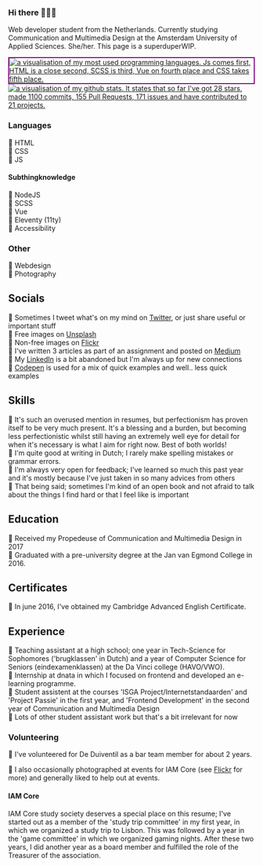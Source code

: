 ### Hi there 🙋🏼‍♀️

Web developer student from the Netherlands. Currently studying Communication and Multimedia Design at the Amsterdam University of Applied Sciences. She/her.
This page is a superduperWIP.

<a href="https://github.com/anuraghazra/github-readme-stats">
  <img align="center" style="border:2px solid purple;" src="https://github-readme-stats.vercel.app/api/top-langs/?username=deannabosschert" alt="a visualisation of my most used programming languages. Js comes first, HTML is a close second, SCSS is third, Vue on fourth place and CSS takes fifth place." />
</a>
<a href="https://github.com/anuraghazra/convoychat">
  <img align="center" src="https://github-readme-stats.vercel.app/api?username=deannabosschert" alt="a visualisation of my github stats. It states that so far I've got 28 stars, made 1100 commits, 155 Pull Requests, 171 issues and have contributed to 21 projects." />
</a>

<!-- <a href="https://github.com/anuraghazra/convoychat">
  <img align="center" src="https://github-readme-stats.vercel.app/api/top-langs/?username=deannabosschert&layout=compact" alt="a visualisation of my most used programming languages. Js comes first, HTML is a close second, SCSS is third, Vue on fourth place and CSS takes fifth place." />
</a>
-->


### Languages
🦄 HTML     
🦄 CSS   
🦄 JS  

#### Subthingknowledge
🦄 NodeJS   
🦄 SCSS   
🦄 Vue   
🦄 Eleventy (11ty)   
🦄 Accessibility  

### Other
🦄 Webdesign   
🦄 Photography   

## Socials
🦄 Sometimes I tweet what's on my mind on [Twitter](https://twitter.com/tech_kech), or just share useful or important stuff   
🦄 Free images on [Unsplash](https://unsplash.com/@deannabosschert)   
🦄 Non-free images on [Flickr](https://www.flickr.com/people/169241155@N05/)   
🦄 I've written 3 articles as part of an assignment and posted on [Medium](https://medium.com/@deanna.bosschert)   
🦄 My [LinkedIn](https://nl.linkedin.com/in/deannabosschert) is a bit abandoned but I'm always up for new connections   
🦄 [Codepen](https://codepen.io/deannabosschert) is used for a mix of quick examples and well.. less quick examples   

## Skills
🦄 It's such an overused mention in resumes, but perfectionism has proven itself to be very much present. It's a blessing and a burden, but becoming less perfectionistic whilst still having an extremely well eye for detail for when it's necessary is what I aim for right now. Best of both worlds!   
🦄 I'm quite good at writing in Dutch; I rarely make spelling mistakes or grammar errors.   
🦄 I'm always very open for feedback; I've learned so much this past year and it's mostly because I've just taken in so many advices from others   
🦄 That being said; sometimes I'm kind of an open book and not afraid to talk about the things I find hard or that I feel like is important

## Education
🦄 Received my Propedeuse of Communication and Multimedia Design in 2017   
🦄 Graduated with a pre-university degree at the Jan van Egmond College in 2016.   

## Certificates
🦄 In june 2016, I've obtained my Cambridge Advanced English Certificate.   

## Experience
🦄 Teaching assistant at a high school; one year in Tech-Science for Sophomores ('brugklassen' in Dutch) and a year of Computer Science for Seniors    (eindexamenklassen) at the  Da Vinci college (HAVO/VWO).   
🦄 Internship at dnata in which I focused on frontend and developed an e-learning programme.   
🦄 Student assistent at the courses 'ISGA Project/Internetstandaarden' and 'Project Passie' in the first year, and 'Frontend Development' in the second year of Communication and Multimedia Design    
🦄 Lots of other student assistant work but that's a bit irrelevant for now   

### Volunteering
🦄 I've volunteered for De Duiventil as a bar team member for about 2 years.   

🦄 I also occasionally photographed at events for IAM Core (see [Flickr](https://www.flickr.com/people/169241155@N05/) for more) and generally liked to help out at events.   

#### IAM Core
IAM Core study society deserves a special place on this resume; I've started out as a member of the 'study trip committee' in my first year, in which we organized a study trip to Lisbon. This was followed by a year in the 'game committee' in which we organized gaming nights. After these two years, I did another year as a board member and fulfilled the role of the Treasurer of the association.   

<!--
**deannabosschert/deannabosschert** is a ✨ _special_ ✨ repository because its `README.md` (this file) appears on your GitHub profile.

Here are some ideas to get you started:

- 🔭 I’m currently working on ...
- 🌱 I’m currently learning ...
- 👯 I’m looking to collaborate on ...
- 🤔 I’m looking for help with ...
- 💬 Ask me about ...
- 📫 How to reach me: ...
- 😄 Pronouns: ...
- ⚡ Fun fact: ...
-->
